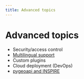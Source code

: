 ```yaml
---
title: Advanced topics
---
```


# Advanced topics

- Security/access control
- [Multilingual support](../i18n/index.md)
- Custom plugins
- Cloud deployment (DevOps)
- [pygeoapi and INSPIRE](inspire.md)